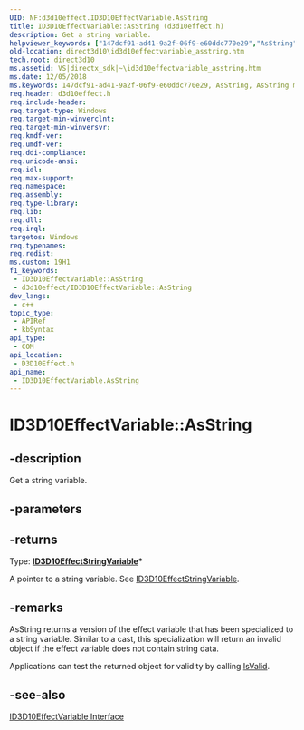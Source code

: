 ```yaml
---
UID: NF:d3d10effect.ID3D10EffectVariable.AsString
title: ID3D10EffectVariable::AsString (d3d10effect.h)
description: Get a string variable.
helpviewer_keywords: ["147dcf91-ad41-9a2f-06f9-e60ddc770e29","AsString","AsString method [Direct3D 10]","AsString method [Direct3D 10]","ID3D10EffectVariable interface","ID3D10EffectVariable interface [Direct3D 10]","AsString method","ID3D10EffectVariable.AsString","ID3D10EffectVariable::AsString","d3d10effect/ID3D10EffectVariable::AsString","direct3d10.id3d10effectvariable_asstring"]
old-location: direct3d10\id3d10effectvariable_asstring.htm
tech.root: direct3d10
ms.assetid: VS|directx_sdk|~\id3d10effectvariable_asstring.htm
ms.date: 12/05/2018
ms.keywords: 147dcf91-ad41-9a2f-06f9-e60ddc770e29, AsString, AsString method [Direct3D 10], AsString method [Direct3D 10],ID3D10EffectVariable interface, ID3D10EffectVariable interface [Direct3D 10],AsString method, ID3D10EffectVariable.AsString, ID3D10EffectVariable::AsString, d3d10effect/ID3D10EffectVariable::AsString, direct3d10.id3d10effectvariable_asstring
req.header: d3d10effect.h
req.include-header: 
req.target-type: Windows
req.target-min-winverclnt: 
req.target-min-winversvr: 
req.kmdf-ver: 
req.umdf-ver: 
req.ddi-compliance: 
req.unicode-ansi: 
req.idl: 
req.max-support: 
req.namespace: 
req.assembly: 
req.type-library: 
req.lib: 
req.dll: 
req.irql: 
targetos: Windows
req.typenames: 
req.redist: 
ms.custom: 19H1
f1_keywords:
 - ID3D10EffectVariable::AsString
 - d3d10effect/ID3D10EffectVariable::AsString
dev_langs:
 - c++
topic_type:
 - APIRef
 - kbSyntax
api_type:
 - COM
api_location:
 - D3D10Effect.h
api_name:
 - ID3D10EffectVariable.AsString
---
```


# ID3D10EffectVariable::AsString


## -description

Get a string variable.

## -parameters

## -returns

Type: <b><a href="/windows/desktop/api/d3d10effect/nn-d3d10effect-id3d10effectstringvariable">ID3D10EffectStringVariable</a>*</b>

A pointer to a string variable. See <a href="/windows/desktop/api/d3d10effect/nn-d3d10effect-id3d10effectstringvariable">ID3D10EffectStringVariable</a>.

## -remarks

AsString returns a version of the effect variable that has been specialized to a string variable. Similar to a cast, this specialization will return an invalid object if the effect variable does not contain string data.

Applications can test the returned object for validity by calling <a href="/windows/desktop/api/d3d10effect/nf-d3d10effect-id3d10effectvariable-isvalid">IsValid</a>.

## -see-also

<a href="/windows/desktop/api/d3d10effect/nn-d3d10effect-id3d10effectvariable">ID3D10EffectVariable Interface</a>
